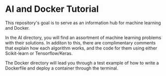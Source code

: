 # AI and Docker Tutorial


This repository's goal is to serve as an information hub for machine learning and Docker. 


In the AI directory, you will find an assortment of machine learning problems with their solutions. In additon to this, there are complimentary comments that explain how each algorithm works, and the code for them using either Scikit-learn or Tensorflow/Keras.


The Docker directory will lead you through a test example of how to write a Dockerfile and deploy a container through the terminal.
